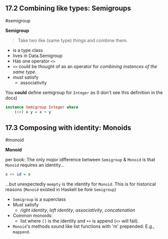 ## 17.2 Combining like types: Semigroups

#semigroup

**Semigroup**

> Take two like (same type) things and combine them.

- is a type class
- lives in Data.Semigroup
- Has one operator `<>`
- `<>` could be thought of as an operator for *combining instances of the same type*.
- must satisfy
	- associativity

You **could** define semigroup for `Integer` as
(I don't see this definition in the docs)
```haskell
instance Semigroup Integer where
    (<>) x y = x + y
```

## 17.3 Composing with identity: Monoids
#monoid

**Monoid**

per book: The only _major_ idfference between `Semigroup` & `Monoid` is that `Monoid` requires an identity...

```haskell
x <> id = x
```

...but unexpectedly `mempty` is the identity for `Monoid`. This is for historical reasons (`Monoid` existed in Haskell be fore `Semigroup`)

- `Semigroup` is a superclass
- Must satisfy
	- _right identity_, _left identity_, _associativity_, _concatenation_
- Common monoids:
	- list where `[]` is the identity and `++` is append (`<>` will fail).
- `Monoid`'s methods sound like list functions with 'm' prepended: E.g., `mappend`.